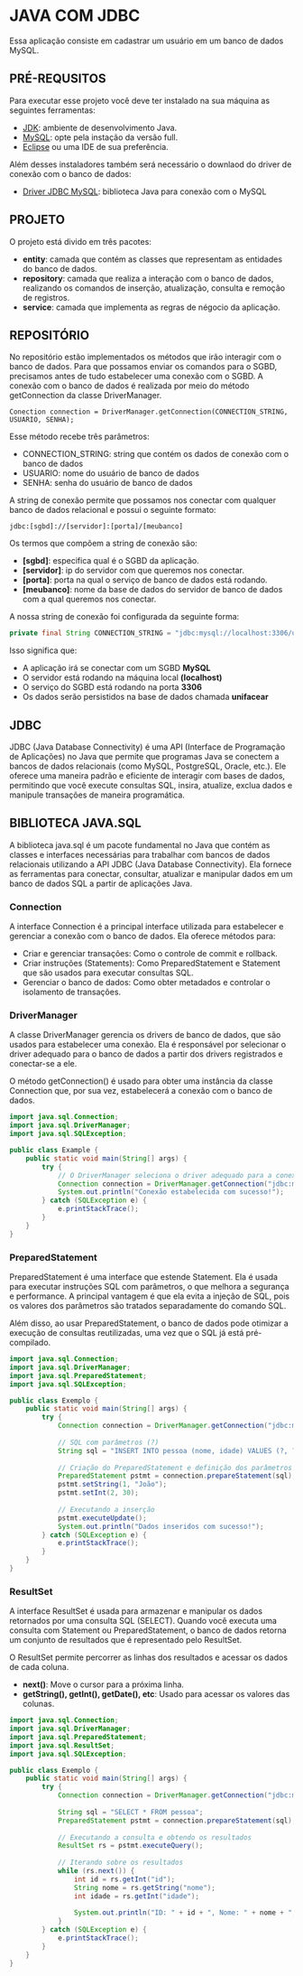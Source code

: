 # JAVA COM JDBC

Essa aplicação consiste em cadastrar um usuário em um banco de dados MySQL.

## PRÉ-REQUSITOS
Para executar esse projeto você deve ter instalado na sua máquina as seguintes ferramentas:
- [JDK](https://www.oracle.com/br/java/technologies/downloads/): ambiente de desenvolvimento Java. 
- [MySQL](https://dev.mysql.com/downloads/installer/): opte pela instação da versão full.
- [Eclipse](https://www.eclipse.org/downloads/) ou uma IDE de sua preferência.

Além desses instaladores também será necessário o downlaod do driver de conexão com o banco de dados:
- [Driver JDBC MySQL](https://dev.mysql.com/downloads/file/?id=537130): biblioteca Java para conexão com o MySQL

## PROJETO

O projeto está divido em três pacotes:
- **entity**: camada que contém as classes que representam as entidades do banco de dados.
- **repository**: camada que realiza a interação com o banco de dados, realizando os comandos de inserção, atualização, consulta e remoção de registros.
- **service**: camada que implementa as regras de négocio da aplicação.

## REPOSITÓRIO

No repositório estão implementados os métodos que irão interagir com o banco de dados. Para que possamos enviar os comandos para o SGBD, precisamos antes de tudo estabelecer uma conexão com o SGBD. A conexão com o banco de dados é realizada por meio do método getConnection da classe DriverManager.

```
Conection connection = DriverManager.getConnection(CONNECTION_STRING, USUARIO, SENHA);
```
Esse método recebe três parâmetros:
- CONNECTION_STRING: string que contém os dados de conexão com o banco de dados
- USUARIO: nome do usuário de banco de dados
- SENHA: senha do usuário de banco de dados

A string de conexão permite que possamos nos conectar com qualquer banco de dados relacional e possui o seguinte formato:
```
jdbc:[sgbd]://[servidor]:[porta]/[meubanco]
```
Os termos que compõem a string de conexão são:
- **[sgbd]**: especifica qual é o SGBD da aplicação.
- **[servidor]**: ip do servidor com que queremos nos conectar.
- **[porta]**: porta na qual o serviço de banco de dados está rodando.
- **[meubanco]**: nome da base de dados do servidor de banco de dados com a qual queremos nos conectar.

A nossa string de conexão foi configurada da seguinte forma:
```java
private final String CONNECTION_STRING = "jdbc:mysql://localhost:3306/unifacear";
```
Isso significa que:
- A aplicação irá se conectar com um SGBD **MySQL**
- O servidor está rodando na máquina local **(localhost)**
- O serviço do SGBD está rodando na porta **3306**
- Os dados serão persistidos na base de dados chamada **unifacear**

## JDBC

JDBC (Java Database Connectivity) é uma API (Interface de Programação de Aplicações) no Java que permite que programas Java se conectem a bancos de dados relacionais (como MySQL, PostgreSQL, Oracle, etc.). Ele oferece uma maneira padrão e eficiente de interagir com bases de dados, permitindo que você execute consultas SQL, insira, atualize, exclua dados e manipule transações de maneira programática.

## BIBLIOTECA JAVA.SQL

A biblioteca java.sql é um pacote fundamental no Java que contém as classes e interfaces necessárias para trabalhar com bancos de dados relacionais utilizando a API JDBC (Java Database Connectivity). Ela fornece as ferramentas para conectar, consultar, atualizar e manipular dados em um banco de dados SQL a partir de aplicações Java.

### Connection

A interface Connection é a principal interface utilizada para estabelecer e gerenciar a conexão com o banco de dados. Ela oferece métodos para:
- Criar e gerenciar transações: Como o controle de commit e rollback.
- Criar instruções (Statements): Como PreparedStatement e Statement que são usados para executar consultas SQL.
- Gerenciar o banco de dados: Como obter metadados e controlar o isolamento de transações.

### DriverManager

A classe DriverManager gerencia os drivers de banco de dados, que são usados para estabelecer uma conexão. Ela é responsável por selecionar o driver adequado para o banco de dados a partir dos drivers registrados e conectar-se a ele.

O método getConnection() é usado para obter uma instância da classe Connection que, por sua vez, estabelecerá a conexão com o banco de dados.


```java
import java.sql.Connection;
import java.sql.DriverManager;
import java.sql.SQLException;

public class Example {
    public static void main(String[] args) {
        try {
            // O DriverManager seleciona o driver adequado para a conexão
            Connection connection = DriverManager.getConnection("jdbc:mysql://localhost:3306/meubanco", "usuario", "senha");
            System.out.println("Conexão estabelecida com sucesso!");
        } catch (SQLException e) {
            e.printStackTrace();
        }
    }
}

```

### PreparedStatement
PreparedStatement é uma interface que estende Statement. Ela é usada para executar instruções SQL com parâmetros, o que melhora a segurança e performance. A principal vantagem é que ela evita a injeção de SQL, pois os valores dos parâmetros são tratados separadamente do comando SQL.

Além disso, ao usar PreparedStatement, o banco de dados pode otimizar a execução de consultas reutilizadas, uma vez que o SQL já está pré-compilado.

```java
import java.sql.Connection;
import java.sql.DriverManager;
import java.sql.PreparedStatement;
import java.sql.SQLException;

public class Exemplo {
    public static void main(String[] args) {
        try {
            Connection connection = DriverManager.getConnection("jdbc:mysql://localhost:3306/meubanco", "usuario", "senha");
            
            // SQL com parâmetros (?)
            String sql = "INSERT INTO pessoa (nome, idade) VALUES (?, ?)";
            
            // Criação do PreparedStatement e definição dos parâmetros
            PreparedStatement pstmt = connection.prepareStatement(sql);
            pstmt.setString(1, "João");
            pstmt.setInt(2, 30);
            
            // Executando a inserção
            pstmt.executeUpdate();
            System.out.println("Dados inseridos com sucesso!");
        } catch (SQLException e) {
            e.printStackTrace();
        }
    }
}
```

### ResultSet
A interface ResultSet é usada para armazenar e manipular os dados retornados por uma consulta SQL (SELECT). Quando você executa uma consulta com Statement ou PreparedStatement, o banco de dados retorna um conjunto de resultados que é representado pelo ResultSet.

O ResultSet permite percorrer as linhas dos resultados e acessar os dados de cada coluna.

- **next()**: Move o cursor para a próxima linha.
- **getString(), getInt(), getDate(), etc**: Usado para acessar os valores das colunas.

```java
import java.sql.Connection;
import java.sql.DriverManager;
import java.sql.PreparedStatement;
import java.sql.ResultSet;
import java.sql.SQLException;

public class Exemplo {
    public static void main(String[] args) {
        try {
            Connection connection = DriverManager.getConnection("jdbc:mysql://localhost:3306/meubanco", "usuario", "senha");
            
            String sql = "SELECT * FROM pessoa";
            PreparedStatement pstmt = connection.prepareStatement(sql);
            
            // Executando a consulta e obtendo os resultados
            ResultSet rs = pstmt.executeQuery();
            
            // Iterando sobre os resultados
            while (rs.next()) {
                int id = rs.getInt("id");
                String nome = rs.getString("nome");
                int idade = rs.getInt("idade");
                
                System.out.println("ID: " + id + ", Nome: " + nome + ", Idade: " + idade);
            }
        } catch (SQLException e) {
            e.printStackTrace();
        }
    }
}
```